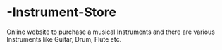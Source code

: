 # -Instrument-Store
Online website to purchase a musical Instruments and there are various Instruments like Guitar, Drum, Flute etc.
